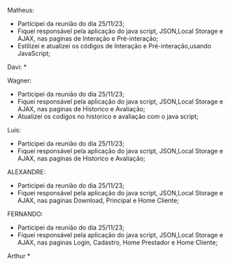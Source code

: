 Matheus:

* Participei da reunião do dia 25/11/23;
* Fiquei responsável pela aplicação do java script, JSON,Local Storage e AJAX, nas paginas de Interação e Pré-interação;
* Estilizei e atualizei os códigos de Interação e Pré-interação,usando JavaScript;


Davi:
* 

  
Wagner: 

* Participei da reunião do dia 25/11/23;
* Fiquei responsável pela aplicação do java script, JSON,Local Storage e AJAX, nas paginas de Historico e Avaliação;
* Atualizei os codigos no historico e avaliação com o java script;


Luis:


* Participei da reunião do dia 25/11/23;
* Fiquei responsável pela aplicação do java script, JSON,Local Storage e AJAX, nas paginas de Historico e Avaliação;


ALEXANDRE:
* Participei da reunião do dia 25/11/23;
* Fiquei responsável pela aplicação do java script, JSON,Local Storage e AJAX, nas paginas Download, Principal e Home Cliente;


FERNANDO:
* Participei da reunião do dia 25/11/23;
* Fiquei responsável pela aplicação do java script, JSON,Local Storage e AJAX, nas paginas Login, Cadastro, Home Prestador e Home Cliente;

Arthur
* 
